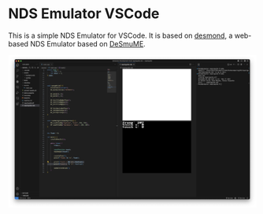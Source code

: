 # NDS Emulator VSCode

This is a simple NDS Emulator for VSCode. It is based on [desmond](https://github.com/js-emulators/desmond/tree/main), a web-based NDS Emulator based on [DeSmuME](https://desmume.org/).

![Screenshot](./images/screenshot.png)
